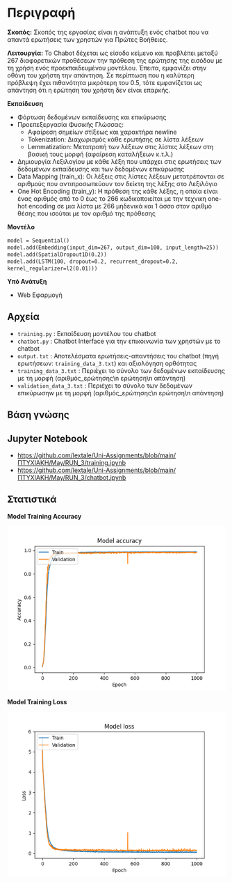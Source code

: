 # Περιγραφή
**Σκοπός:** 
Σκοπός της εργασίας είναι η ανάπτυξη ενός chatbot που να απαντά ερωτήσεις των χρηστών για Πρώτες Βοήθειες.

**Λειτουργία:** 
Το Chabot δέχεται ως είσοδο κείμενο και προβλέπει μεταξύ 267 διαφορετικών προθέσεων την πρόθεση της ερώτησης της εισόδου με τη χρήση ενός προεκπαιδευμένου μοντέλου. Έπειτα, εμφανίζει στην οθόνη του χρήστη την απάντηση. Σε περίπτωση που η καλύτερη πρόβλεψη έχει πιθανότητα μικρότερη του 0.5, τότε εμφανίζεται ως απάντηση ότι η ερώτηση του χρήστη δεν είναι επαρκής. 

**Εκπαίδευση**
- Φόρτωση δεδομένων εκπαίδευσης και επικύρωσης
- Προεπεξεργασία Φυσικής Γλώσσας:
  - Αφαίρεση σημείων στίξεως και χαρακτήρα newline
  - Tokenization: Διαχωρισμός κάθε ερωτήσης σε λίστα λέξεων
  - Lemmatization: Μετατροπή των λέξεων στις λίστες λέξεων στη βασική τους μορφή (αφαίρεση καταλήξεων κ.τ.λ.)
- Δημιουργία Λεξιλογίου με κάθε λέξη που υπάρχει στις ερωτήσεις των δεδομένων εκπαίδευσης και των δεδομένων επικύρωσης
- Data Mapping (train_x): Οι λέξεις στις λίστες λέξεων μετατρέπονται σε αριθμούς που αντιπροσωπεύουν τον δείκτη της λέξης στο Λεξιλόγιο
- One Hot Encoding (train_y): Η πρόθεση της κάθε λέξης, η οποία είναι ένας αριθμός από το 0 έως το 266 κωδικοποιείται με την τεχνικη one-hot encoding σε μια λίστα με 266 μηδενικά και 1 άσσο στον αριθμό θέσης που ισούται με τον αριθμό της πρόθεσης

**Μοντέλο**

```
model = Sequential()
model.add(Embedding(input_dim=267, output_dim=100, input_length=25))
model.add(SpatialDropout1D(0.2))
model.add(LSTM(100, dropout=0.2, recurrent_dropout=0.2, kernel_regularizer=l2(0.01)))
```

**Υπό Ανάτυξη**
- Web Εφαρμογή

## Αρχεία
- ```training.py``` :   Εκπαίδευση μοντέλου του chatbot
- ```chatbot.py``` :  Chatbot Interface για την επικοινωνία των χρηστών με το chatbot
- ```output.txt``` :  Αποτελέσματα ερωτήσεις-απαντήσεις του chatbot (πηγή ερωτήσεων: ```training_data_3.txt```) και αξιολόγηση ορθότητας
- ```training_data_3.txt``` : Περιέχει το σύνολο των δεδομένων εκπαίδευσης με τη μορφή (αριθμός_ερώτησης\n ερώτηση\n απάντηση)
- ```validation_data_3.txt``` : Περιέχει το σύνολο των δεδομένων επικύρωσηw με τη μορφή (αριθμός_ερώτησης\n ερώτηση\n απάντηση)

## Βάση γνώσης


## Jupyter Notebook
- https://github.com/lextale/Uni-Assignments/blob/main/ΠΤΥΧΙΑΚΗ/May/RUN_3/training.ipynb
- https://github.com/lextale/Uni-Assignments/blob/main/ΠΤΥΧΙΑΚΗ/May/RUN_3/chatbot.ipynb

## Στατιστικά
**Model Training Accuracy**

![Model Training Accuracy](https://github.com/lextale/Uni-Assignments/blob/main/ΠΤΥΧΙΑΚΗ/May/RUN_3/model_3_accuracy.png)

**Model Training Loss**

![Model Training Loss](https://github.com/lextale/Uni-Assignments/blob/main/ΠΤΥΧΙΑΚΗ/May/RUN_3/model_3_loss.png)
